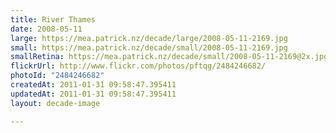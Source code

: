 ```yaml
---
title: River Thames
date: 2008-05-11
large: https://mea.patrick.nz/decade/large/2008-05-11-2169.jpg
small: https://mea.patrick.nz/decade/small/2008-05-11-2169.jpg
smallRetina: https://mea.patrick.nz/decade/small/2008-05-11-2169@2x.jpg
flickrUrl: http://www.flickr.com/photos/pftqg/2484246682/
photoId: "2484246682"
createdAt: 2011-01-31 09:58:47.395411
updatedAt: 2011-01-31 09:58:47.395411
layout: decade-image

---
```


